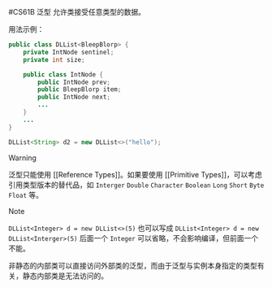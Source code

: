#CS61B 
泛型
允许类接受任意类型的数据。

用法示例：
```java
public class DLList<BleepBlorp> {
    private IntNode sentinel;
    private int size;

    public class IntNode {
        public IntNode prev;
        public BleepBlorp item;
        public IntNode next;
        ...
    }
    ...
}
```

```java
DLList<String> d2 = new DLList<>("hello");
```

> [!warning] 
> 泛型只能使用 [[Reference Types]]。如果要使用 [[Primitive Types]]，可以考虑引用类型版本的替代品，如 `Interger` `Double` `Character` `Boolean` `Long` `Short` `Byte` `Float` 等。

> [!note] 
> `DLList<Integer> d = new DLList<>(5)` 
> 也可以写成 
> `DLList<Integer> d = new DLList<Interger>(5)`
>  后面一个 `Integer` 可以省略，不会影响编译，但前面一个不能。

非静态的内部类可以直接访问外部类的泛型，而由于泛型与实例本身指定的类型有关，静态内部类是无法访问的。